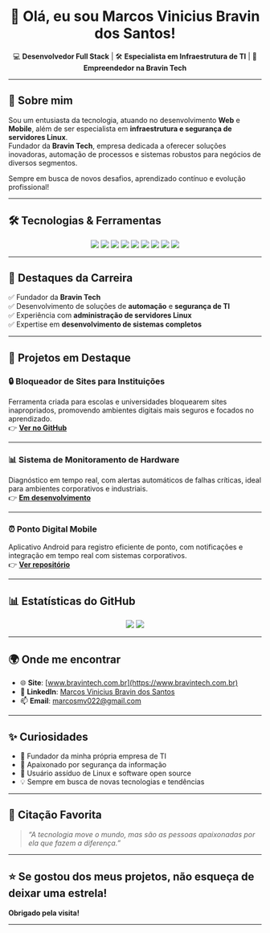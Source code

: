<h1 align="center">👋 Olá, eu sou Marcos Vinicius Bravin dos Santos!</h1>

<p align="center">
  💻 <b>Desenvolvedor Full Stack</b> | 🛠️ <b>Especialista em Infraestrutura de TI</b> | 🚀 <b>Empreendedor na Bravin Tech</b>
</p>

<hr/>

## 🚀 Sobre mim

Sou um entusiasta da tecnologia, atuando no desenvolvimento **Web** e **Mobile**, além de ser especialista em **infraestrutura e segurança de servidores Linux**.  
Fundador da **Bravin Tech**, empresa dedicada a oferecer soluções inovadoras, automação de processos e sistemas robustos para negócios de diversos segmentos.

Sempre em busca de novos desafios, aprendizado contínuo e evolução profissional!  

---

## 🛠️ Tecnologias & Ferramentas

<p align="center">
  <img src="https://img.shields.io/badge/HTML5-E34F26?style=for-the-badge&logo=html5&logoColor=white"/>
  <img src="https://img.shields.io/badge/CSS3-1572B6?style=for-the-badge&logo=css3&logoColor=white"/>
  <img src="https://img.shields.io/badge/PHP-777BB4?style=for-the-badge&logo=php&logoColor=white"/>
  <img src="https://img.shields.io/badge/JavaScript-F7DF1E?style=for-the-badge&logo=javascript&logoColor=black"/>
  <img src="https://img.shields.io/badge/Python-3776AB?style=for-the-badge&logo=python&logoColor=white"/>
  <img src="https://img.shields.io/badge/MySQL-005C84?style=for-the-badge&logo=mysql&logoColor=white"/>
  <img src="https://img.shields.io/badge/Linux-FCC624?style=for-the-badge&logo=linux&logoColor=black"/>
  <img src="https://img.shields.io/badge/Android-3DDC84?style=for-the-badge&logo=android&logoColor=white"/>
  <img src="https://img.shields.io/badge/Git-F05032?style=for-the-badge&logo=git&logoColor=white"/>
</p>

---

## 🌟 Destaques da Carreira

✅ Fundador da **Bravin Tech**  
✅ Desenvolvimento de soluções de **automação** e **segurança de TI**  
✅ Experiência com **administração de servidores Linux**  
✅ Expertise em **desenvolvimento de sistemas completos**  

---

## 🚩 Projetos em Destaque

### 🔒 Bloqueador de Sites para Instituições  
Ferramenta criada para escolas e universidades bloquearem sites inapropriados, promovendo ambientes digitais mais seguros e focados no aprendizado.  
👉 [**Ver no GitHub**](https://github.com/MarcosBravin/SiteBloker)

---

### 📊 Sistema de Monitoramento de Hardware  
Diagnóstico em tempo real, com alertas automáticos de falhas críticas, ideal para ambientes corporativos e industriais.  
👉 [**Em desenvolvimento**](#)

---

### ⏰ Ponto Digital Mobile  
Aplicativo Android para registro eficiente de ponto, com notificações e integração em tempo real com sistemas corporativos.  
👉 [**Ver repositório**](https://github.com/MarcosBravin/PontoDigital)

---

## 📊 Estatísticas do GitHub

<p align="center">
  <img src="https://github-readme-stats.vercel.app/api?username=MarcosBravin&show_icons=true&theme=tokyonight&hide_border=true" />
  <img src="https://github-readme-stats.vercel.app/api/top-langs/?username=MarcosBravin&layout=compact&theme=tokyonight&hide_border=true" />
</p>

---

## 🌍 Onde me encontrar

- 🌐 **Site**: [www.bravintech.com.br](https://www.bravintech.com.br)  
- 💼 **LinkedIn**: [Marcos Vinicius Bravin dos Santos](https://br.linkedin.com/in/marcos-vinicius-bravin-dos-santos-4610b8358)  
- 📫 **Email**: marcosmv022@gmail.com  

---

## ✨ Curiosidades

- 🚀 Fundador da minha própria empresa de TI  
- 🔐 Apaixonado por segurança da informação  
- 🐧 Usuário assíduo de Linux e software open source  
- 💡 Sempre em busca de novas tecnologias e tendências  

---

## 💬 Citação Favorita

> _“A tecnologia move o mundo, mas são as pessoas apaixonadas por ela que fazem a diferença.”_

---

## ⭐ Se gostou dos meus projetos, não esqueça de deixar uma estrela!  
**Obrigado pela visita!**

---

